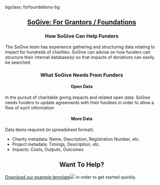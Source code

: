 bgclass: forfoundations-bg

<div class="forfoundations-bg">
</div>

<div class="col-md-12">
	<center>
		<H2 style="text-decoration: underline;">SoGive: For Grantors / Foundations</H2>
	</center>
	<div class="col-md-offset-2 col-md-8">
		<center>
			<H3>How SoGive Can Help Funders</H3>
		</center>
		<center>
			<i class="fa fa-database" aria-hidden="true"></i>
		</center>
		<p class="sogive-text-body">
			The SoGive team has experience gathering and structuring data relating to impact for hundreds of charities. SoGive can advise on how funders can structure their internal database(s) so that impacts of donations can easily be searched
		</p>
	</div>
</div>
<div class="col-md-12">
	<div class="col-md-offset-2 col-md-8">
		<center>
			<H3>What SoGive Needs From Funders</H3>
		</center>
		<div class="col-md-12">
			<center>
				<H4>Open Data</H4>
			</center>
			<center>
				<i class="fa fa-folder-open-o" aria-hidden="true"></i>
			</center>
			<p class="sogive-text-body">
				In the pursuit of charitable giving impacts and related open data: SoGive needs funders to update agreements with their fundees in order to allow a flow of such information
			</p>
		</div>
		<div class="col-md-12">
			<center>
				<H4>More Data</H4>
			</center>
			<center>
				<i class="fa fa-table" aria-hidden="true"></i>
			</center>
			<!-- Include snippet of spreadsheet, and even a downloadable template -->
			<p class="sogive-text-body"> 
				Data items required (in spreadsheet format):
				<ul>
					<li>
						Charity metadata: Name, Description, Registration Number, etc.
					</li>
					<li>
						Project metadata: Timings, Description, etc.
					</li>
					<li>
						Impacts: Costs, Outputs, Outcomes
					</li>
				</ul>
			</p>
		</div>
		<div class="col-md-12">
			<center>
				<H2>Want To Help?</H2>
			</center>
			<div class="col-md-offset-2 col-md-8">
				<p class="sogive-text-body">
					<a href="assets/sogive-charity-data-example.csv" download>Download our example template<img src="img/csv.png" class="inline-text-icon"></a> in order to get started quickly.
				</p>
			</div>
		</div>
	</div>
</div>